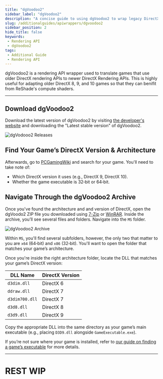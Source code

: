 ```yaml
---
title: "dgVoodoo2"
sidebar_label: "dgVoodoo2"
description: "A concise guide to using dgVoodoo2 to wrap legacy DirectX games for ReShade compute shader compatibility."
slug: /additionalguides/apiwrappers/dgvoodoo2
sidebar_position: 2
hide_title: false
keywords: 
 - Rendering API
 - dgVoodoo2
tags:
 - Additional Guide
 - Rendering API
---
```


dgVoodoo2 is a rendering API wrapper used to translate games that use older DirectX rendering APIs to newer DirectX Rendering APIs. This is highly useful for adapting older DirectX 8, 9, and 10 games so that they can benifit from ReShade's compute shaders.

---

## Download dgVoodoo2
Download the latest version of dgVoodoo2 by visiting [the developer's website](https://dege.freeweb.hu/dgVoodoo2/dgVoodoo2/#latest-stable-version) and downloading the "Latest stable version" of dgVoodoo2.

![dgVodooo2 Releases](https://assets.martysmods.com/additionalguides/apiwrappers/dgvoodooreleases.webp)

## Find Your Game’s DirectX Version & Architecture
Afterwards, go to [PCGamingWiki](https://pcgamingwiki.com/) and search for your game. You'll need to take note of:
   - Which DirectX version it uses (e.g., DirectX 9, DirectX 10).
   - Whether the game executable is 32‑bit or 64‑bit.

## Navigate Through the dgVoodoo2 Archive
Once you've found the architecture and and version of DirectX, open the dgVoodo2 ZIP file you downloaded using [7-Zip](https://www.7-zip.org/) or [WinRAR](https://www.win-rar.com/). Inside the archive, you’ll see several files and folders. Navigate into the `MS` folder.

![dgVoodoo2 Archive](https://assets.martysmods.com/additionalguides/apiwrappers/dgvoodooarchive.webp)

Within `MS`, you'll find several subfolders, however, the only two that matter to you are `x64` (64‑bit) and `x86` (32‑bit). You'll want to open the folder that matches your game’s architecture.

Once you're inside the right architecture folder, locate the DLL that matches your game’s DirectX version:

| **DLL Name**    | **DirectX Version**  |
| --------------- | -------------------- |
| `d3dim.dll`     | DirectX 6            |
| `ddraw.dll`     | DirectX 7            |
| `d3dim700.dll`  | DirectX 7            |
| `d3d8.dll`      | DirectX 8            |
| `d3d9.dll`      | DirectX 9            |


Copy the appropriate DLL into the same directory as your game’s main executable (e.g., placing `D3D9.dll` alongside `GameExecutable.exe`).

If you’re not sure where your game is installed, refer to [our guide on finding a game’s executable](/additionalguides/findexecutable) for more details.

---

# REST WIP